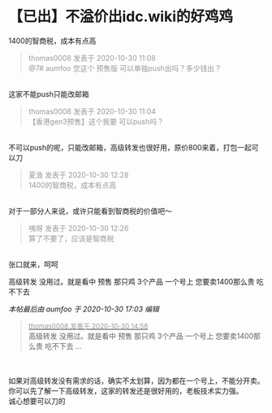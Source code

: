 # 【已出】不溢价出idc.wiki的好鸡鸡


1400的智商税，成本有点高

<div class="quote"><blockquote><font color="#999999">thomas0008 发表于 2020-10-30 11:08</font><br />
<font color="#999999">@7# aumfoo 您这个 预售版 可以单独push出吗？多少钱出？</font></blockquote></div><br />
这家不能push只能改邮箱

<div class="quote"><blockquote><font color="#999999">thomas0008 发表于 2020-10-30 11:04</font><br />
<font color="#999999">【香港gen3预售】这个我要 可以push吗？</font></blockquote></div><br />
不可以push的呢，只能改邮箱，高级转发也很好用，原价800来着，打包一起可以刀

<div class="quote"><blockquote><font color="#999999">夏渔 发表于 2020-10-30 12:28</font><br />
<font color="#999999">1400的智商税，成本有点高</font></blockquote></div><br />
对于一部分人来说，或许只能看到智商税的价值吧～

<div class="quote"><blockquote><font color="#999999">咦呀 发表于 2020-10-30 12:26</font><br />
<font color="#999999">算了不要了，应该是智商税</font></blockquote></div><br />
张口就来，呵呵

高级转发 没用过。就是看中 预售 那只鸡 3个产品 一个号上 您要卖1400那么贵 吃不下去

<i class="pstatus"> 本帖最后由 aumfoo 于 2020-10-30 17:03 编辑 </i><br />
<div class="quote"><blockquote><font size="2"><a href="https://www.hostloc.com/forum.php?mod=redirect&amp;goto=findpost&amp;pid=9375300&amp;ptid=760074" target="_blank"><font color="#999999">thomas0008 发表于 2020-10-30 14:58</font></a></font><br />
高级转发 没用过。就是看中 预售 那只鸡 3个产品 一个号上 您要卖1400那么贵 吃不下去 ...</blockquote></div><br />
<br />
如果对高级转发没有需求的话，确实不太划算，因为都在一个号上，不能分开卖。<br />
你可以先了解一下高级转发，这家的转发还是很好用的，老板技术实力强。<br />
诚心想要可以刀的
